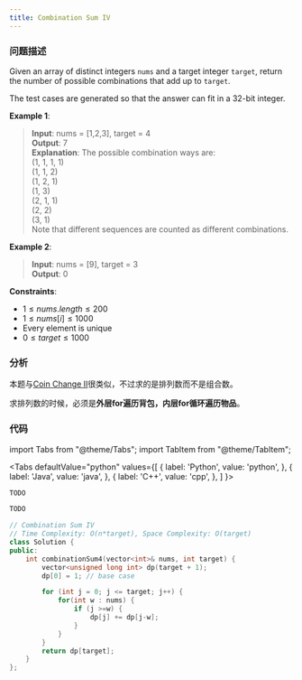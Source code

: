 ```yaml
---
title: Combination Sum IV
---
```


### 问题描述

Given an array of distinct integers `nums` and a target integer `target`, return the number of possible combinations that add up to `target`.

The test cases are generated so that the answer can fit in a 32-bit integer.


**Example 1**:

> **Input**: nums = [1,2,3], target = 4  
> **Output**: 7  
> **Explanation**: The possible combination ways are:  
> (1, 1, 1, 1)  
> (1, 1, 2)  
> (1, 2, 1)  
> (1, 3)  
> (2, 1, 1)  
> (2, 2)  
> (3, 1)  
> Note that different sequences are counted as different combinations.

**Example 2**:

> **Input**: nums = [9], target = 3  
> **Output**: 0

**Constraints**:

* $1 \leq nums.length \leq 200$
* $1 \leq nums[i] \leq 1000$
* Every element is unique
* $0 \leq target \leq 1000$

### 分析

本题与[Coin Change II](./coin-change-ii.md)很类似，不过求的是排列数而不是组合数。

求排列数的时候，必须是**外层for遍历背包，内层for循环遍历物品**。

### 代码

import Tabs from "@theme/Tabs";
import TabItem from "@theme/TabItem";

<Tabs
defaultValue="python"
values={[
{ label: 'Python', value: 'python', },
{ label: 'Java', value: 'java', },
{ label: 'C++', value: 'cpp', },
]
}>
<TabItem value="python">

```python
TODO
```

</TabItem>
<TabItem value="java">

```java
TODO
```

</TabItem>
<TabItem value="cpp">

```cpp
// Combination Sum IV
// Time Complexity: O(n*target), Space Complexity: O(target)
class Solution {
public:
    int combinationSum4(vector<int>& nums, int target) {
        vector<unsigned long int> dp(target + 1);
        dp[0] = 1; // base case

        for (int j = 0; j <= target; j++) {
            for(int w : nums) {
                if (j >=w) {
                    dp[j] += dp[j-w];
                }
            }
        }
        return dp[target];
    }
};
```

</TabItem>
</Tabs>
